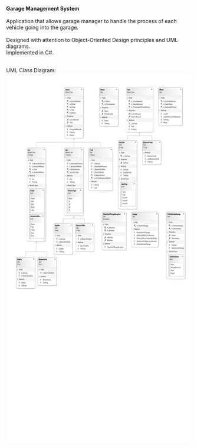 **Garage Management System**</br></br>
Application that allows garage manager to handle the process of each vehicle going into the garage.</br></br>
Designed with attention to Object-Oriented Design principles and UML diagrams.</br>
Implemented in C#.</br></br>


UML Class Diagram:</br>
<a href="https://github.com/noyelimelech/GarageManagementSystem/blob/main/class%20diagram.jpg"><img src="https://github.com/noyelimelech/GarageManagementSystem/blob/main/class%20diagram.jpg" alt="class-diagram" border="0" width="1000" height="1000" gh></a>
